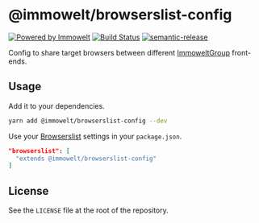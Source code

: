 # @immowelt/browserslist-config

[![Powered by Immowelt](https://img.shields.io/badge/powered%20by-immowelt-yellow.svg?colorB=ffb200)](https://stackshare.io/immowelt-group/)
[![Build Status](https://travis-ci.org/ImmoweltGroup/browserslist-config.svg?branch=master)](https://travis-ci.org/ImmoweltGroup/browserslist-config)
[![semantic-release](https://img.shields.io/badge/%20%20%F0%9F%93%A6%F0%9F%9A%80-semantic--release-e10079.svg)](https://github.com/semantic-release/semantic-release)

Config to share target browsers between different [ImmoweltGroup](https://github.com/ImmoweltGroup) front-ends.

## Usage

Add it to your dependencies.

```bash
yarn add @immowelt/browserslist-config --dev
```

Use your [Browserslist](https://github.com/browserslist/browserslist#shareable-configs) settings in your `package.json`.

```json
"browserslist": [
  "extends @immowelt/browserslist-config"
]
```

## License

See the `LICENSE` file at the root of the repository.
